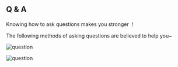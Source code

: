## Q & A

Knowing how to ask questions makes you stronger ！

The following methods of asking questions are believed to help you~

![question](https://gitlab.com/h-document/singluar/-/raw/main/assets/question1.png)

![question](https://gitlab.com/h-document/singluar/-/raw/main/assets/question2.png)
